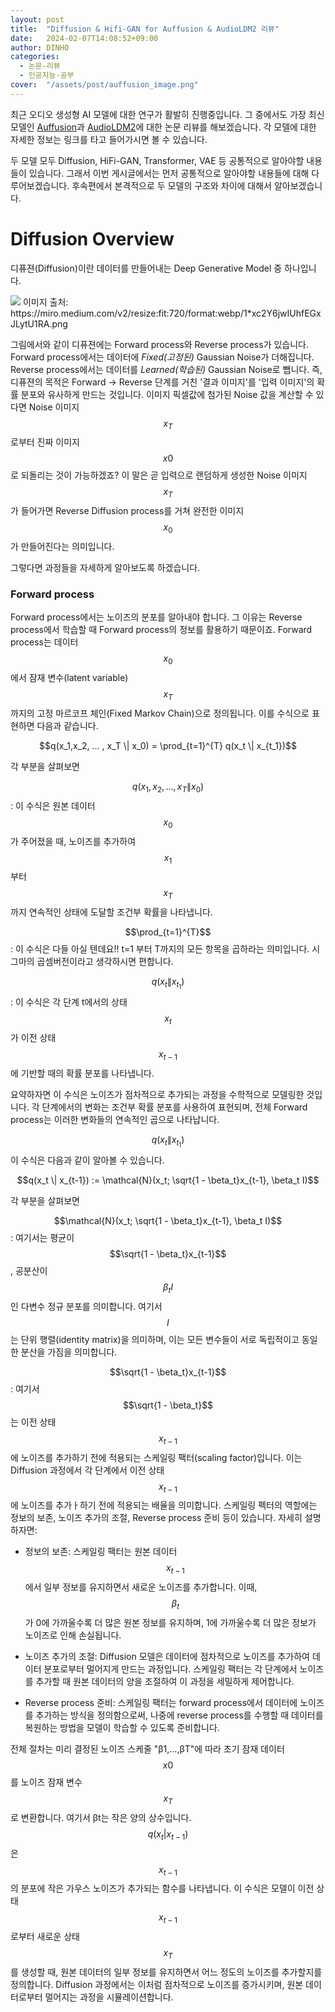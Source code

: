 ```yaml
---
layout: post
title:  "Diffusion & Hifi-GAN for Auffusion & AudioLDM2 리뷰"
date:   2024-02-07T14:08:52+09:00
author: DINHO
categories:
  - 논문-리뷰
  - 인공지능-공부
cover:  "/assets/post/auffusion_image.png"
---
```


최근 오디오 생성형 AI 모델에 대한 연구가 활발히 진행중입니다. 그 중에서도 가장 최신 모델인 [Auffusion](https://auffusion.github.io/)과 [AudioLDM2](https://audioldm.github.io/audioldm2/)에 대한 논문 리뷰를 해보겠습니다. 각 모델에 대한 자세한 정보는 링크를 타고 들어가시면 볼 수 있습니다. 

두 모델 모두 Diffusion, HiFi-GAN, Transformer, VAE 등 공통적으로 알아야할 내용들이 있습니다. 그래서 이번 게시글에서는 먼저 공통적으로 알아야할 내용들에 대해 다루어보겠습니다. 후속편에서 본격적으로 두 모델의 구조와 차이에 대해서 알아보겠습니다.

# Diffusion Overview

디퓨젼(Diffusion)이란 데이터를 만들어내는 Deep Generative Model 중 하나입니다.

<img src="https://miro.medium.com/v2/resize:fit:720/format:webp/1*xc2Y6jwIUhfEGxJLytU1RA.png">
이미지 출처: https://miro.medium.com/v2/resize:fit:720/format:webp/1*xc2Y6jwIUhfEGxJLytU1RA.png

그림에서와 같이 디퓨젼에는 Forward process와 Reverse process가 있습니다. Forward process에서는 데이터에 _Fixed(고정된)_ Gaussian Noise가 더해집니다. Reverse process에서는 데이터를 _Learned(학습된)_ Gaussian Noise로 뺍니다. 즉, 디퓨젼의 목적은 Forward -> Reverse 단계를 거친 '결과 이미지'를 '입력 이미지'의 확률 분포와 유사하게 만드는 것입니다. 이미지 픽셀값에 첨가된 Noise 값을 계산할 수 있다면 Noise 이미지 $$x_T$$ 로부터 진짜 이미지 $$x0$$로 되돌리는 것이 가능하겠죠? 이 말은 곧 입력으로 랜덤하게 생성한 Noise 이미지 $$x_T$$가 들어가면 Reverse Diffusion process를 거쳐 완전한 이미지 $$x_0$$가 만들어진다는 의미입니다.

그렇다면 과정들을 자세하게 알아보도록 하겠습니다.

### Forward process

Forward process에서는 노이즈의 분포를 알아내야 합니다. 그 이유는 Reverse process에서 학습할 때 Forward process의 정보를 활용하기 때문이죠. Forward process는 데이터 $$x_0$$ 에서 잠재 변수(latent variable) $$x_T$$ 까지의 고정 마르코프 체인(Fixed Markov Chain)으로 정의됩니다. 이를 수식으로 표현하면 다음과 같습니다.

$$q(x_1,x_2, ... , x_T \| x_0) = \prod_{t=1}^{T} q(x_t \| x_{t_1})$$

각 부분을 살펴보면

$$q(x_1,x_2, ... , x_T \| x_0)$$ : 이 수식은 원본 데이터 $$x_0$$ 가 주어졌을 때, 노이즈를 추가하여 $$x_1$$ 부터 $$x_T$$ 까지 연속적인 상태에 도달할 조건부 확률을 나타냅니다. 

$$\prod_{t=1}^{T}$$ : 이 수식은 다들 아실 텐데요!! t=1 부터 T까지의 모든 항목을 곱하라는 의미입니다. 시그마의 곱셈버전이라고 생각하시면 편합니다.

$$q(x_t \| x_{t_1})$$ : 이 수식은 각 단계 t에서의 상태 $$x_t$$ 가 이전 상태 $$x_{t-1}$$ 에 기반할 때의 확률 분포를 나타냅니다.

요약하자면 이 수식은 노이즈가 점차적으로 추가되는 과정을 수학적으로 모델링한 것입니다. 각 단계에서의 변화는 조건부 확률 분포를 사용하여 표현되며, 전체 Forward process는 이러한 변화들의 연속적인 곱으로 나타납니다.

$$q(x_t \| x_{t_1})$$ 이 수식은 다음과 같이 알아볼 수 있습니다.

$$q(x_t \| x_{t-1}) := \mathcal{N}(x_t; \sqrt{1 - \beta_t}x_{t-1}, \beta_t I)$$ 

각 부분을 살펴보면

$$\mathcal{N}(x_t; \sqrt{1 - \beta_t}x_{t-1}, \beta_t I)$$ : 여기서는 평균이 $$\sqrt{1 - \beta_t}x_{t-1}$$ , 공분산이 $$\beta_t I$$ 인 다변수 정규 분포를 의미합니다. 여기서 $$I$$는 단위 행렬(identity matrix)을 의미하며, 이는 모든 변수들이 서로 독립적이고 동일한 분산을 가짐을 의미합니다.

$$\sqrt{1 - \beta_t}x_{t-1}$$ : 여기서 $$\sqrt{1 - \beta_t}$$ 는 이전 상태 $$x_{t−1}$$ 에 노이즈를 추가하기 전에 적용되는 스케일링 팩터(scaling factor)입니다. 이는 Diffusion 과정에서 각 단계에서 이전 상태 $$x_{t−1}$$ 에 노이즈를 추가ㅏ하기 전에 적용되는 배율을 의미합니다. 스케일링 펙터의 역할에는 정보의 보존, 노이즈 추가의 조절, Reverse process 준비 등이 있습니다. 자세히 설명하자면:

- 정보의 보존: 스케일링 팩터는 원본 데이터 $$x_{t−1}$$ 에서 일부 정보를 유지하면서 새로운 노이즈를 추가합니다. 이때, $$\beta_t$$ 가 0에 가까울수록 더 많은 원본 정보를 유지하며, 1에 가까울수록 더 많은 정보가 노이즈로 인해 손실됩니다.

- 노이즈 추가의 조절: Diffusion 모델은 데이터에 점차적으로 노이즈를 추가하여 데이터 분포로부터 멀어지게 만드는 과정입니다. 스케일링 팩터는 각 단계에서 노이즈를 추가할 때 원본 데이터의 양을 조절하여 이 과정을 세밀하게 제어합니다.

- Reverse process 준비: 스케일링 팩터는 forward process에서 데이터에 노이즈를 추가하는 방식을 정의함으로써, 나중에 reverse process를 수행할 때 데이터를 복원하는 방법을 모델이 학습할 수 있도록 준비합니다.

전체 절차는 미리 결정된 노이즈 스케줄 "β1,...,βT"에 따라 초기 잠재 데이터 $$x0$$ 를 노이즈 잠재 변수 $$x_T$$ 로 변환합니다. 여기서 βt는 작은 양의 상수입니다. $$q(x_t | x_{t−1})$$ 은 $$x_{t−1}$$ 의 분포에 작은 가우스 노이즈가 추가되는 함수를 나타냅니다. 이 수식은 모델이 이전 상태 $$x_{t−1}$$ 로부터 새로운 상태 $$x_T$$ 를 생성할 때, 원본 데이터의 일부 정보를 유지하면서 어느 정도의 노이즈를 추가할지를 정의합니다. Diffusion 과정에서는 이처럼 점차적으로 노이즈를 증가시키며, 원본 데이터로부터 멀어지는 과정을 시뮬레이션합니다.
